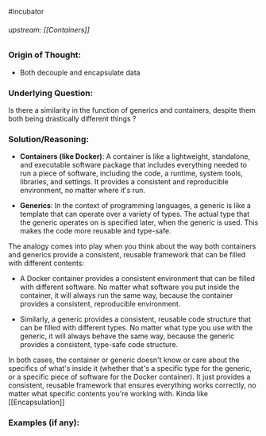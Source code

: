 #incubator 
###### upstream: [[Containers]]

### Origin of Thought:
- Both decouple and encapsulate data

### Underlying Question: 
Is there a similarity in the function of generics and containers, despite them both being drastically different things ?

### Solution/Reasoning: 
-   **Containers (like Docker)**: A container is like a lightweight, standalone, and executable software package that includes everything needed to run a piece of software, including the code, a runtime, system tools, libraries, and settings. It provides a consistent and reproducible environment, no matter where it's run.
    
-   **Generics**: In the context of programming languages, a generic is like a template that can operate over a variety of types. The actual type that the generic operates on is specified later, when the generic is used. This makes the code more reusable and type-safe.
    

The analogy comes into play when you think about the way both containers and generics provide a consistent, reusable framework that can be filled with different contents:

-   A Docker container provides a consistent environment that can be filled with different software. No matter what software you put inside the container, it will always run the same way, because the container provides a consistent, reproducible environment.
    
-   Similarly, a generic provides a consistent, reusable code structure that can be filled with different types. No matter what type you use with the generic, it will always behave the same way, because the generic provides a consistent, type-safe code structure.
    

In both cases, the container or generic doesn't know or care about the specifics of what's inside it (whether that's a specific type for the generic, or a specific piece of software for the Docker container). It just provides a consistent, reusable framework that ensures everything works correctly, no matter what specific contents you're working with. Kinda like [[Encapsulation]]

### Examples (if any): 

